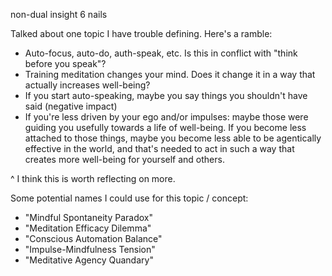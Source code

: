 
non-dual insight
6 nails

Talked about one topic I have trouble defining. Here's a ramble:
- Auto-focus, auto-do, auth-speak, etc. Is this in conflict with "think before you speak"?
- Training meditation changes your mind. Does it change it in a way that actually increases well-being?
- If you start auto-speaking, maybe you say things you shouldn't have said (negative impact)
- If you're less driven by your ego and/or impulses: maybe those were guiding you usefully towards a life of well-being. If you become less attached to those things, maybe you become less able to be agentically effective in the world, and that's needed to act in such a way that creates more well-being for yourself and others.

^ I think this is worth reflecting on more.

Some potential names I could use for this topic / concept:
- "Mindful Spontaneity Paradox"
- "Meditation Efficacy Dilemma"
- "Conscious Automation Balance"
- "Impulse-Mindfulness Tension"
- "Meditative Agency Quandary"


